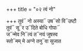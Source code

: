 +++
title = "०२ त्वं नो"

+++
तुवं᳓ नो अस्या᳓ उष᳓सो वि᳓उष्टौ  
तुवं᳓ सू᳓र उ᳓दिते बोधि गोपाः᳓  
ज᳓न्मेव नि᳓त्यं त᳓नयं जुषस्व  
स्तो᳓मम् मे अग्ने तनु᳓वा सुजात